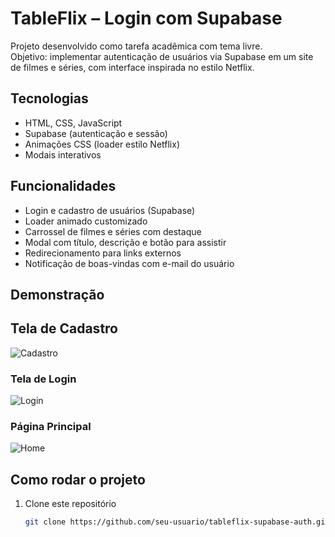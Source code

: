 # TableFlix – Login com Supabase

Projeto desenvolvido como tarefa acadêmica com tema livre.  
Objetivo: implementar autenticação de usuários via Supabase em um site de filmes e séries, com interface inspirada no estilo Netflix.

## Tecnologias
- HTML, CSS, JavaScript
- Supabase (autenticação e sessão)
- Animações CSS (loader estilo Netflix)
- Modais interativos

## Funcionalidades
- Login e cadastro de usuários (Supabase)
- Loader animado customizado
- Carrossel de filmes e séries com destaque
- Modal com título, descrição e botão para assistir
- Redirecionamento para links externos
- Notificação de boas-vindas com e-mail do usuário

## Demonstração
## Tela de Cadastro
![Cadastro](https://github.com/user-attachments/assets/5be42a38-8aed-4199-9c62-8c5761121413)

### Tela de Login
![Login](https://github.com/user-attachments/assets/c3900279-3996-4bd2-abcb-beaf6ab32a40)

### Página Principal
![Home](https://github.com/user-attachments/assets/d8f5a922-5b78-4122-824c-93649eba9f54)


## Como rodar o projeto
1. Clone este repositório
   ```bash
   git clone https://github.com/seu-usuario/tableflix-supabase-auth.git
